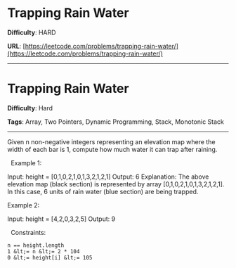 # Trapping Rain Water

**Difficulty**: HARD

**URL**: [https://leetcode.com/problems/trapping-rain-water/](https://leetcode.com/problems/trapping-rain-water/)

---

# Trapping Rain Water

**Difficulty**: Hard

**Tags**: Array, Two Pointers, Dynamic Programming, Stack, Monotonic Stack

---

Given n non-negative integers representing an elevation map where the width of each bar is 1, compute how much water it can trap after raining.

&nbsp;
Example 1:


Input: height = [0,1,0,2,1,0,1,3,2,1,2,1]
Output: 6
Explanation: The above elevation map (black section) is represented by array [0,1,0,2,1,0,1,3,2,1,2,1]. In this case, 6 units of rain water (blue section) are being trapped.


Example 2:


Input: height = [4,2,0,3,2,5]
Output: 9


&nbsp;
Constraints:


	n == height.length
	1 &lt;= n &lt;= 2 * 104
	0 &lt;= height[i] &lt;= 105




